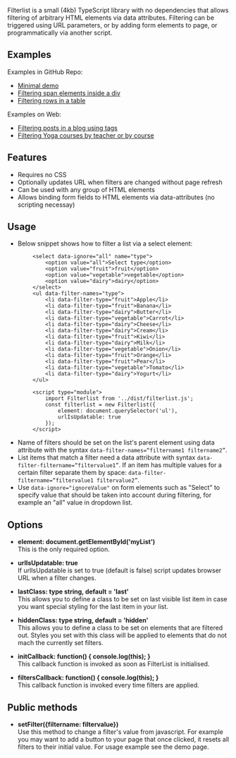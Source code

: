 Filterlist is a small (4kb) TypeScript library with no dependencies that allows filtering of arbitrary HTML elements via data attributes. Filtering can be triggered using URL parameters, or by adding form elements to page, or programmatically via another script.

## Examples
Examples in GitHub Repo:
- [Minimal demo](https://smohadjer.github.io/filterlist/demo/minimal.html)
- [Filtering span elements inside a div](https://smohadjer.github.io/filterlist/demo/demo-list.html)
- [Filtering rows in a table](https://smohadjer.github.io/filterlist/demo/demo-table.html)

Examples on Web:
- [Filtering posts in a blog using tags](https://saeidmohadjer.com/blog)
- [Filtering Yoga courses by teacher or by course](https://yoga.solmazmohadjer.com/schedule.html)

## Features
- Requires no CSS
- Optionally updates URL when filters are changed without page refresh
- Can be used with any group of HTML elements
- Allows binding form fields to HTML elements via data-attributes (no scripting necessay)

## Usage
- Below snippet shows how to filter a list via a select element:
```
		<select data-ignore="all" name="type">
			<option value="all">Select type</option>
			<option value="fruit">fruit</option>
			<option value="vegetable">vegetable</option>
			<option value="dairy">dairy</option>
		</select>
		<ul data-filter-names="type">
			<li data-filter-type="fruit">Apple</li>
			<li data-filter-type="fruit">Banana</li>
			<li data-filter-type="dairy">Butter</li>
			<li data-filter-type="vegetable">Carrot</li>
			<li data-filter-type="dairy">Cheese</li>
			<li data-filter-type="dairy">Cream</li>
			<li data-filter-type="fruit">Kiwi</li>
			<li data-filter-type="dairy">Milk</li>
			<li data-filter-type="vegetable">Onion</li>
			<li data-filter-type="fruit">Orange</li>
			<li data-filter-type="fruit">Pear</li>
			<li data-filter-type="vegetable">Tomato</li>
			<li data-filter-type="dairy">Yogurt</li>
		</ul>

		<script type="module">
			import Filterlist from '../dist/filterlist.js';
			const filterlist = new Filterlist({
				element: document.querySelector('ul'),
				urlIsUpdatable: true
			});
		</script>
```
- Name of filters should be set on the list's parent element using data attribute with the syntax `data-filter-names=“filtername1 filtername2”`.
- List items that match a filter need a data attribute with syntax `data-filter-filtername=“filtervalue1”`. If an item has multiple values for a certain filter separate them by space: `data-filter-filtername=“filtervalue1 filtervalue2”`.
- Use `data-ignore="ignoreValue"` on form elements such as "Select" to specify value that should be taken into account during filtering, for example an "all" value in dropdown list.

## Options
- **element: document.getElementById('myList')**<br />
This is the only required option.

- **urlIsUpdatable: true**<br />
If urlIsUpdatable is set to true (default is false) script updates browser URL when a filter changes.

- **lastClass: type string, default = 'last'**<br />
This allows you to define a class to be set on last visible list item in case you want special styling for the last item in your list.

- **hiddenClass: type string, default = 'hidden'**<br />
This allows you to define a class to be set on elements that are filtered out. Styles you set with this class will be applied to elements that do not mach the currently set filters.

- **initCallback: function() { console.log(this); }**<br />
This callback function is invoked as soon as FilterList is initialised.

- **filtersCallback: function() { console.log(this); }**<br />
This callback function is invoked every time filters are applied.

## Public methods
- **setFilter({filtername: filtervalue})**<br />
Use this method to change a filter's value from javascript. For example you may want to add a button to your page that once clicked, it resets all filters to their initial value. For usage example see the demo page.
